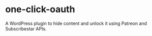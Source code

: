# one-click-oauth
A WordPress plugin to hide content and unlock it using Patreon and Subscribestar APIs.
